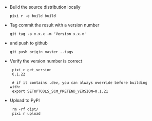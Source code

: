 *   Build the source distribution locally
    
        pixi r -e build build

*   Tag commit the result with a version number

        git tag -a x.x.x -m 'Version x.x.x'

*   and push to github

        git push origin master --tags

*  Verify the version number is correct

        pixi r get_version
        0.1.22

        # if it contains .dev, you can always override before building with:
        export SETUPTOOLS_SCM_PRETEND_VERSION=0.1.21

*  Upload to PyPI

        rm -rf dist/
        pixi r upload